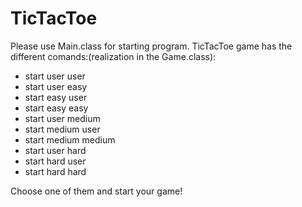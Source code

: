 # TicTacToe

Please use Main.class for starting program.
TicTacToe game has the different comands:(realization in the Game.class):
* start user user
* start user easy
* start easy user
* start easy easy
* start user medium
* start medium user
* start medium medium
* start user hard
* start hard user
* start hard hard

Choose one of them and start your game!
